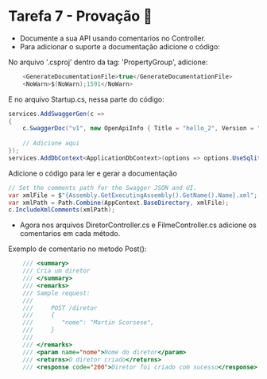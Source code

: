 # Tarefa 7 - Provação 📝

- Documente a sua API usando comentarios no Controller.
- Para adicionar o suporte a documentação adicione o código:

No arquivo '.csproj' dentro da tag: 'PropertyGroup', adicione:
```csharp
    <GenerateDocumentationFile>true</GenerateDocumentationFile>
    <NoWarn>$(NoWarn);1591</NoWarn>
```

E no arquivo Startup.cs, nessa parte do código:

```csharp
services.AddSwaggerGen(c =>
{
    c.SwaggerDoc("v1", new OpenApiInfo { Title = "hello_2", Version = "v1" });
    
    // Adicione aqui
});
services.AddDbContext<ApplicationDbContext>(options => options.UseSqlite("Data Source=myapp.db"));
```

Adicione o código para ler e gerar a documentação
```csharp
// Set the comments path for the Swagger JSON and UI.
var xmlFile = $"{Assembly.GetExecutingAssembly().GetName().Name}.xml";
var xmlPath = Path.Combine(AppContext.BaseDirectory, xmlFile);
c.IncludeXmlComments(xmlPath);
```

- Agora nos arquivos DiretorController.cs e FilmeController.cs adicione os comentarios em cada método.

Exemplo de comentario no metodo Post():
```csharp
    /// <summary>
    /// Cria um diretor
    /// </summary>
    /// <remarks>
    /// Sample request:
    ///
    ///     POST /diretor
    ///     {
    ///        "nome": "Martin Scorsese",
    ///     }
    ///
    /// </remarks>
    /// <param name="nome">Nome do diretor</param>
    /// <returns>O diretor criado</returns>
    /// <response code="200">Diretor foi criado com sucesso</response>
```
